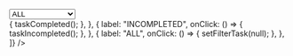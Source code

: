  <div className="tab">
      <select onChange={handleChange} defaultValue="ALL">
        <option value="ALL">ALL</option>
        <option value="COMPLETED">COMPLETED</option>
        <option value="INCOMPLETED">INCOMPLETED</option>
      </select>
    </div>
 <Tab
        onTaskComplete={taskCompleted}
        onTaskIncomplete={taskIncompleted}
        onAll={setFilterTask(null)}
      />
      <Tab
        config={[
          {
            label: "COMPLETED",
            onClick: () => {
              taskCompleted();
            },
          },
          {
            label: "INCOMPLETED",
            onClick: () => {
              taskIncompleted();
            },
          },
          {
            label: "ALL",
            onClick: () => {
              setFilterTask(null);
            },
          },
        ]}
      />
